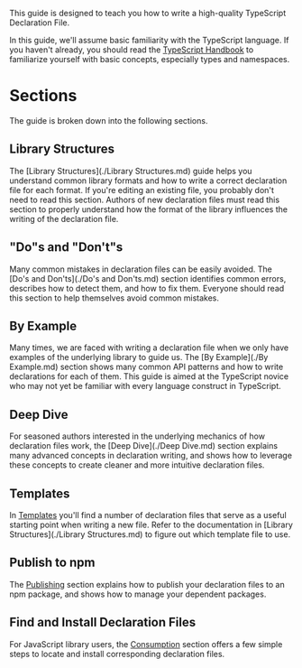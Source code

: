 This guide is designed to teach you how to write a high-quality TypeScript Declaration File.

In this guide, we'll assume basic familiarity with the TypeScript language.
If you haven't already, you should read the [TypeScript Handbook](https://www.typescriptlang.org/docs/handbook/basic-types.html)
  to familiarize yourself with basic concepts, especially types and namespaces.

# Sections

The guide is broken down into the following sections.

## Library Structures

The [Library Structures](./Library Structures.md) guide helps you understand common library formats and how to write a correct declaration file for each format.
If you're editing an existing file, you probably don't need to read this section.
Authors of new declaration files must read this section to properly understand how the format of the library influences the writing of the declaration file.

## "Do"s and "Don't"s

Many common mistakes in declaration files can be easily avoided.
The [Do's and Don'ts](./Do's and Don'ts.md) section identifies common errors,
  describes how to detect them,
  and how to fix them.
Everyone should read this section to help themselves avoid common mistakes.

## By Example

Many times, we are faced with writing a declaration file when we only have examples of the underlying library to guide us.
The [By Example](./By Example.md) section shows many common API patterns and how to write declarations for each of them.
This guide is aimed at the TypeScript novice who may not yet be familiar with every language construct in TypeScript.

## Deep Dive

For seasoned authors interested in the underlying mechanics of how declaration files work,
  the [Deep Dive](./Deep Dive.md) section explains many advanced concepts in declaration writing,
  and shows how to leverage these concepts to create cleaner and more intuitive declaration files.

## Templates

In [Templates](./Templates.md) you'll find a number of declaration files that serve as a useful starting point
  when writing a new file.
Refer to the documentation in [Library Structures](./Library Structures.md) to figure out which template file to use.

## Publish to npm

The [Publishing](./Publishing.md) section explains how to publish your declaration files to an npm package, and shows how to manage your dependent packages.

## Find and Install Declaration Files

For JavaScript library users, the [Consumption](./Consumption.md) section offers a few simple steps to locate and install corresponding declaration files.
